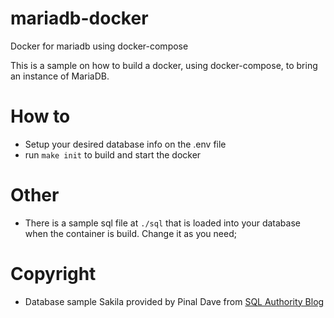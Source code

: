 # mariadb-docker
Docker for mariadb using docker-compose

This is a sample on how to build a docker, using docker-compose, to bring an instance of MariaDB.

# How to
- Setup your desired database info on the .env file
- run `make init` to build and start the docker

# Other
- There is a sample sql file at `./sql` that is loaded into your database when the container is build. Change it as you need;

# Copyright
- Database sample Sakila provided by Pinal Dave from [SQL Authority Blog](https://blog.sqlauthority.com/2020/02/15/mysql-download-sample-database-sakila-world-employee/)
